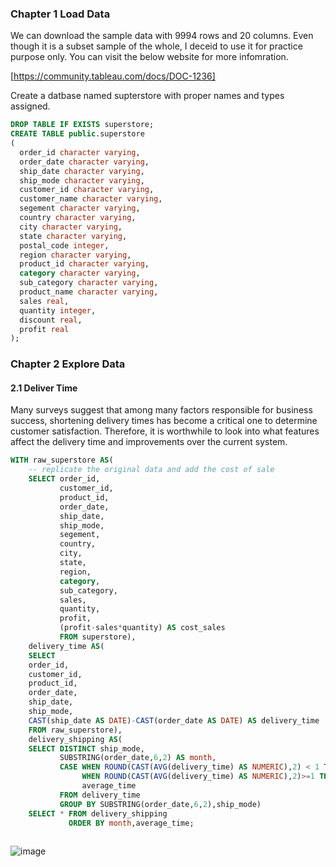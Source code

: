 ### Chapter 1 Load Data

We can download the sample data with 9994 rows and 20 columns. Even though it is a subset sample of the whole, I deceid to use it for 
practice purpose only. You can visit the below website for more infomration.

[https://community.tableau.com/docs/DOC-1236]

Create a datbase named supterstore with proper names and types assigned. 
```sql
DROP TABLE IF EXISTS superstore;
CREATE TABLE public.superstore
(
  order_id character varying,
  order_date character varying,
  ship_date character varying,
  ship_mode character varying,
  customer_id character varying,
  customer_name character varying,
  segement character varying,
  country character varying,
  city character varying,
  state character varying,
  postal_code integer,
  region character varying,
  product_id character varying,
  category character varying,
  sub_category character varying,
  product_name character varying,
  sales real,
  quantity integer,
  discount real,
  profit real
);
```
### Chapter 2 Explore Data

#### 2.1 Deliver Time

Many surveys suggest that among many factors responsible for business success, shortening delivery times has become a critical one to determine customer satisfaction.  Therefore, it is worthwhile to look into what features affect the delivery time and improvements over the current system. 


```sql
WITH raw_superstore AS(
    -- replicate the original data and add the cost of sale 
    SELECT order_id,
           customer_id,
           product_id,
           order_date,
           ship_date,
           ship_mode,
           segement,
           country,
           city,
           state,
           region,
           category,
           sub_category,
           sales,
           quantity,
           profit,
           (profit-sales*quantity) AS cost_sales
           FROM superstore),
    delivery_time AS(
    SELECT 
    order_id,
    customer_id,
    product_id,
    order_date,
    ship_date,
    ship_mode,
    CAST(ship_date AS DATE)-CAST(order_date AS DATE) AS delivery_time
    FROM raw_superstore),
    delivery_shipping AS(
    SELECT DISTINCT ship_mode,
           SUBSTRING(order_date,6,2) AS month,
           CASE WHEN ROUND(CAST(AVG(delivery_time) AS NUMERIC),2) < 1 THEN 0
                WHEN ROUND(CAST(AVG(delivery_time) AS NUMERIC),2)>=1 THEN ROUND(CAST(AVG(delivery_time) AS NUMERIC),2) END AS      
                average_time
           FROM delivery_time 
           GROUP BY SUBSTRING(order_date,6,2),ship_mode)
    SELECT * FROM delivery_shipping 
             ORDER BY month,average_time;
             
```
![image](https://user-images.githubusercontent.com/53164959/67253995-9d7d4000-f4b5-11e9-8d48-0fc5434fb6bc.png)

